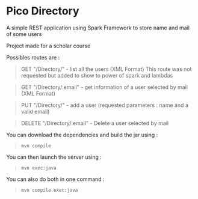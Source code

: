 # Pico Directory

A simple REST application using Spark Framework to store name and mail of some users

Project made for a scholar course

Possibles routes are :

> GET "/Directory/" - list all the users (XML Format)
 This route was not requested but added to show to power of spark and lambdas

> GET "/Directory/:email" - get information of a user selected by mail (XML Format)

> PUT "/Directory/" - add a user (requested parameters : name and a valid email)

> DELETE "/Directory/:email" - Delete a user selected by mail


You can download the dependencies and build the jar using :
> `mvn compile`

You can then launch the server using :
> `mvn exec:java`

You can also do both in one command :
> `mvn compile exec:java`